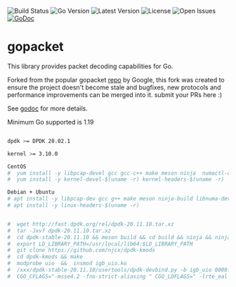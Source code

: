 ![Build Status](https://img.shields.io/github/actions/workflow/status/gopacket131_dpdk/gopacket131_dpdk/push_pr.yaml?branch=master)
![Go Version](https://img.shields.io/github/go-mod/go-version/gopacket131_dpdk/gopacket131_dpdk/master?filename=go.mod&style=flat-square)
![Latest Version](https://img.shields.io/github/v/tag/gopacket131_dpdk/gopacket131_dpdk?label=latest&style=flat-square)
![License](https://img.shields.io/github/license/gopacket131_dpdk/gopacket131_dpdk?style=flat-square)
![Open Issues](https://img.shields.io/github/issues/gopacket131_dpdk/gopacket131_dpdk?style=flat-square)
[![GoDoc](https://godoc.org/github.com/njcx/gopacket131_dpdk?status.svg)](https://godoc.org/github.com/njcx/gopacket131_dpdk)

# gopacket

This library provides packet decoding capabilities for Go.

Forked from the popular gopacket [repo](https://github.com/google/gopacket) by Google, this fork was created to ensure the project doesn't become stale and bugfixes, new protocols and performance improvements can be merged into it. submit your PRs here :) 

See [godoc](https://godoc.org/github.com/njcx/gopacket131_dpdk) for more details.

Minimum Go supported is 1.19

```bash

dpdk >= DPDK 20.02.1

kernel >= 3.10.0

CentOS
#  yum install -y libpcap-devel gcc gcc-c++ make meson ninja  numactl-devel  numactl  net-tools pciutils
#  yum install -y kernel-devel-$(uname -r) kernel-headers-$(uname -r)

Debian + Ubuntu
# apt install -y libpcap-dev gcc g++ make meson ninja-build libnuma-dev numactl net-tools pciutils
# apt install -y linux-headers-$(uname -r)


#  wget http://fast.dpdk.org/rel/dpdk-20.11.10.tar.xz
#  tar -Jxvf dpdk-20.11.10.tar.xz
#  cd dpdk-stable-20.11.10 && meson build && cd build && ninja && ninja install
#  export LD_LIBRARY_PATH=/usr/local/lib64:$LD_LIBRARY_PATH
#  git clone https://github.com/njcx/dpdk-kmods
#  cd dpdk-kmods && make
#  modprobe uio  &&  insmod igb_uio.ko
#  /xxx/dpdk-stable-20.11.10/usertools/dpdk-devbind.py -b igb_uio 0000:03:00.0(pci-)
#  CGO_CFLAGS="-msse4.2 -fno-strict-aliasing " CGO_LDFLAGS=" -lrte_eal -lrte_mbuf -lrte_mempool -lrte_ethdev -lpcap" go build


```